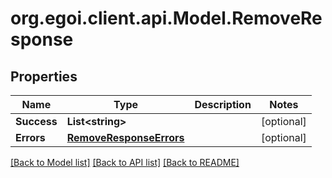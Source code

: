 # org.egoi.client.api.Model.RemoveResponse
## Properties

Name | Type | Description | Notes
------------ | ------------- | ------------- | -------------
**Success** | **List&lt;string&gt;** |  | [optional] 
**Errors** | [**RemoveResponseErrors**](RemoveResponseErrors.md) |  | [optional] 

[[Back to Model list]](../README.md#documentation-for-models) [[Back to API list]](../README.md#documentation-for-api-endpoints) [[Back to README]](../README.md)

